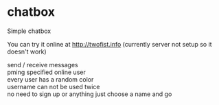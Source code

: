 # chatbox
Simple chatbox

You can try it online at http://twofist.info (currently server not setup so it doesn't work)

send / receive messages  
pming specified online user  
every user has a random color  
username can not be used twice  
no need to sign up or anything just choose a name and go
